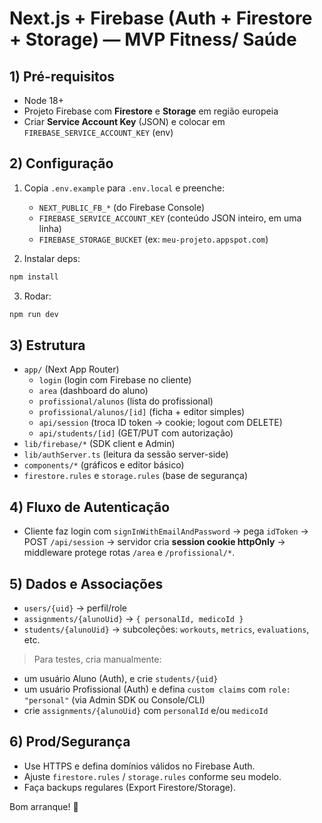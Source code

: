 # Next.js + Firebase (Auth + Firestore + Storage) — MVP Fitness/ Saúde

## 1) Pré-requisitos
- Node 18+
- Projeto Firebase com **Firestore** e **Storage** em região europeia
- Criar **Service Account Key** (JSON) e colocar em `FIREBASE_SERVICE_ACCOUNT_KEY` (env)

## 2) Configuração
1. Copia `.env.example` para `.env.local` e preenche:
   - `NEXT_PUBLIC_FB_*` (do Firebase Console)
   - `FIREBASE_SERVICE_ACCOUNT_KEY` (conteúdo JSON inteiro, em uma linha)
   - `FIREBASE_STORAGE_BUCKET` (ex: `meu-projeto.appspot.com`)

2. Instalar deps:
```bash
npm install
```

3. Rodar:
```bash
npm run dev
```

## 3) Estrutura
- `app/` (Next App Router)
  - `login` (login com Firebase no cliente)
  - `area` (dashboard do aluno)
  - `profissional/alunos` (lista do profissional)
  - `profissional/alunos/[id]` (ficha + editor simples)
  - `api/session` (troca ID token -> cookie; logout com DELETE)
  - `api/students/[id]` (GET/PUT com autorização)
- `lib/firebase/*` (SDK client e Admin)
- `lib/authServer.ts` (leitura da sessão server-side)
- `components/*` (gráficos e editor básico)
- `firestore.rules` e `storage.rules` (base de segurança)

## 4) Fluxo de Autenticação
- Cliente faz login com `signInWithEmailAndPassword` → pega `idToken` → POST `/api/session` → servidor cria **session cookie httpOnly** → middleware protege rotas `/area` e `/profissional/*`.

## 5) Dados e Associações
- `users/{uid}` → perfil/role
- `assignments/{alunoUid}` → `{ personalId, medicoId }`
- `students/{alunoUid}` → subcoleções: `workouts`, `metrics`, `evaluations`, etc.

> Para testes, cria manualmente:
- um usuário Aluno (Auth), e crie `students/{uid}`
- um usuário Profissional (Auth) e defina `custom claims` com `role: "personal"` (via Admin SDK ou Console/CLI)
- crie `assignments/{alunoUid}` com `personalId` e/ou `medicoId`

## 6) Prod/Segurança
- Use HTTPS e defina domínios válidos no Firebase Auth.
- Ajuste `firestore.rules` / `storage.rules` conforme seu modelo.
- Faça backups regulares (Export Firestore/Storage).

Bom arranque! 🚀
